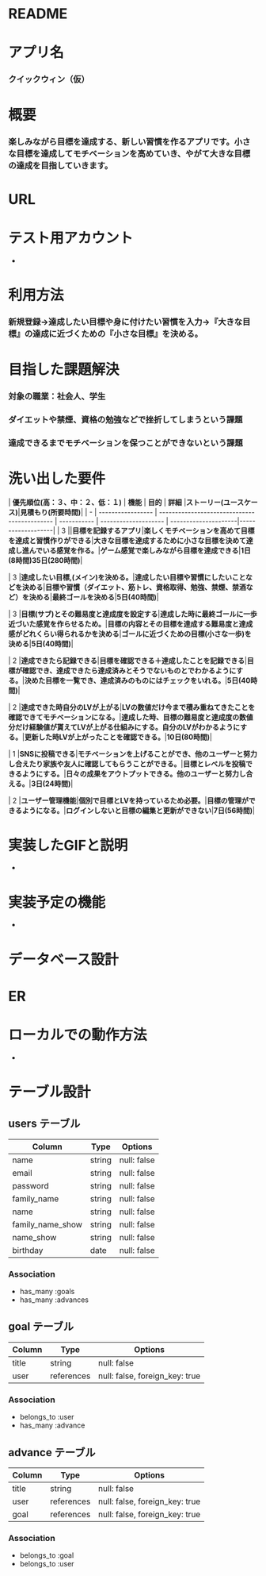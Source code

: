 # README
<!-- 
This README would normally document whatever steps are necessary to get the
application up and running.

Things you may want to cover:

* Ruby version

* System dependencies

* Configuration

* Database creation

* Database initialization

* How to run the test suite

* Services (job queues, cache servers, search engines, etc.)

* Deployment instructions

* ... -->

# アプリ名
  ### クイックウィン（仮）
# 概要
  ### 楽しみながら目標を達成する、新しい習慣を作るアプリです。小さな目標を達成してモチベーションを高めていき、やがて大きな目標の達成を目指していきます。
# URL
  <!-- ![代替テキスト](画像のURL "画像タイトル") -->
# テスト用アカウント
  * 
# 利用方法
  ### 新規登録→達成したい目標や身に付けたい習慣を入力→『大きな目標』の達成に近づくための『小さな目標』を決める。
# 目指した課題解決
  ###  対象の職業：社会人、学生
  ###  ダイエットや禁煙、資格の勉強などで挫折してしまうという課題
  ###  達成できるまでモチベーションを保つことができないという課題

# 洗い出した要件
| **優先順位(高：３、中：２、低：１)**  | **機能**                            | **目的**     | **詳細**              |**ストーリー(ユースケース)**|**見積もり(所要時間)**|
| - | ----------------- | -------------------------------------------- | ----------- | -------------------- | ---------------------|-------------------|
| 3 ||**目標を記録するアプリ**|**楽しくモチベーションを高めて目標を達成と習慣作りができる**|**大きな目標を達成するために小さな目標を決めて達成し進んでいる感覚を作る。**|**ゲーム感覚で楽しみながら目標を達成できる**|**1日(8時間)35日(280時間)**|

| 3 |**達成したい目標,(メイン)を決める。**|**達成したい目標や習慣にしたいことなどを決める**|**目標や習慣（ダイエット、筋トレ、資格取得、勉強、禁煙、禁酒など）を決める**|**最終ゴールを決める**|**5日(40時間)**|

| 3 |**目標(サブ)とその難易度と達成度を設定する**|**達成した時に最終ゴールに一歩近づいた感覚を作らせるため。**|**目標の内容とその目標を達成する難易度と達成感がどれくらい得られるかを決める**|**ゴールに近づくための目標(小さな一歩)を決める**|**5日(40時間)**|

| 2 |**達成できたら記録できる**|**目標を確認できる＋達成したことを記録できる**|**目標が確認でき、達成できたら達成済みとそうでないものとでわかるようにする。**|**決めた目標を一覧でき、達成済みのものにはチェックをいれる。**|**5日(40時間)**|

| 2 |**達成できた時自分のLVが上がる**|**LVの数値だけ今まで積み重ねてきたことを確認できてモチベーションになる。**|**達成した時、目標の難易度と達成度の数値分だけ経験値が貰えてLVが上がる仕組みにする。自分のLVがわかるようにする。**|**更新した時LVが上がったことを確認できる。**|**10日(80時間)**|

| 1 |**SNSに投稿できる**|**モチベーションを上げることができ、他のユーザーと努力し合えたり家族や友人に確認してもらうことができる。**|**目標とレベルを投稿できるようにする。**|**日々の成果をアウトプットできる。他のユーザーと努力し合える。**|**3日(24時間)**|

| 2 |**ユーザー管理機能**|**個別で目標とLVを持っているため必要。**|**目標の管理ができるようになる。**|**ログインしないと目標の編集と更新ができない**|**7日(56時間)**|



# 実装したGIFと説明
  * 
# 実装予定の機能
  * 
# データベース設計
  # ER
# ローカルでの動作方法
  * 

# テーブル設計

## users テーブル

| Column   | Type   | Options     |
| -------- | ------ | ----------- |
|   name   | string | null: false |
|   email  | string | null: false |
| password | string | null: false |
|family_name|string | null: false |
| name     | string | null: false |
|family_name_show| string | null: false |
| name_show| string | null: false |
| birthday |  date  | null: false |

### Association

- has_many :goals
- has_many :advances



## goal テーブル

| Column | Type   | Options     |
| ------ | ------ | ----------- |
| title  | string | null: false |
|  user  | references | null: false, foreign_key: true  |

### Association

- belongs_to :user
- has_many :advance



##  advance テーブル

| Column   | Type   | Options     |
| -------- | ------ | ----------- |
|  title   | string | null: false |
|  user    | references | null: false, foreign_key: true  |
|  goal    | references | null: false, foreign_key: true  |

### Association

- belongs_to :goal
- belongs_to :user
